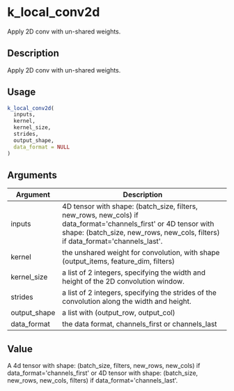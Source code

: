 # k_local_conv2d


Apply 2D conv with un-shared weights.




## Description

Apply 2D conv with un-shared weights.





## Usage
```r
k_local_conv2d(
  inputs,
  kernel,
  kernel_size,
  strides,
  output_shape,
  data_format = NULL
)
```




## Arguments


Argument      |Description
------------- |----------------
inputs | 4D tensor with shape: (batch_size, filters, new_rows, new_cols) if data_format='channels_first' or 4D tensor with shape: (batch_size, new_rows, new_cols, filters) if data_format='channels_last'.
kernel | the unshared weight for convolution, with shape (output_items, feature_dim, filters)
kernel_size | a list of 2 integers, specifying the width and height of the 2D convolution window.
strides | a list of 2 integers, specifying the strides of the convolution along the width and height.
output_shape | a list with (output_row, output_col)
data_format | the data format, channels_first or channels_last





## Value

A 4d tensor with shape: (batch_size, filters, new_rows, new_cols) if
data_format='channels_first' or 4D tensor with shape: (batch_size,
new_rows, new_cols, filters) if data_format='channels_last'.





